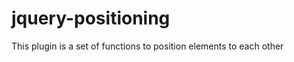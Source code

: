 jquery-positioning
==================

This plugin is a set of functions to position elements to each other
